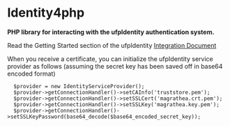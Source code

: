 # Identity4php

**PHP library for interacting with the ufpIdentity authentication system.**

Read the Getting Started section of the ufpIdentity [Integration Document](http://www.ufp.com/identity/integration.html#getting_started)

When you receive a certificate, you can initialize the ufpIdentity
service provider as follows (assuming the secret key has been saved
off in base64 encoded format)

      $provider = new IdentityServiceProvider();
      $provider->getConnectionHandler()->setCAInfo('truststore.pem');
      $provider->getConnectionHandler()->setSSLCert('magrathea.crt.pem');
      $provider->getConnectionHandler()->setSSLKey('magrathea.key.pem');
      $provider->getConnectionHandler()->setSSLKeyPassword(base64_decode($base64_encoded_secret_key));
